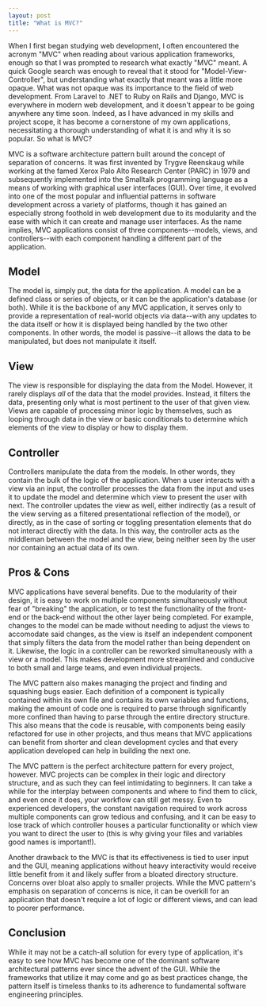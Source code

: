 ```yaml
---
layout: post
title: "What is MVC?"
---
```


When I first began studying web development, I often encountered the acronym "MVC" when reading about various application frameworks, enough so that I was prompted to research what exactly "MVC" meant. A quick Google search was enough to reveal that it stood for "Model-View-Controller", but understanding what exactly that meant was a little more opaque. What was not opaque was its importance to the field of web development. From Laravel to .NET to Ruby on Rails and Django, MVC is everywhere in modern web development, and it doesn't appear to be going anywhere any time soon. Indeed, as I have advanced in my skills and project scope, it has become a cornerstone of my own applications, necessitating a thorough understanding of what it is and why it is so popular. So what is MVC?

MVC is a software architecture pattern built around the concept of separation of concerns. It was first invented by Trygve Reenskaug while working at the famed Xerox Palo Alto Research Center (PARC) in 1979 and subsequently implemented into the Smalltalk programming language as a means of working with graphical user interfaces (GUI). Over time, it evolved into one of the most popular and influential patterns in software development across a variety of platforms, though it has gained an especially strong foothold in web development due to its modularity and the ease with which it can create and manage user interfaces. As the name implies, MVC applications consist of three components--models, views, and controllers--with each component handling a different part of the application. 




## Model


The model is, simply put, the data for the application. A model can be a defined class or series of objects, or it can be the application's database (or both). While it is the backbone of any MVC application, it serves only to provide a representation of real-world objects via data--with any updates to the data itself or how it is displayed being handled by the two other components. In other words, the model is passive--it allows the data to be manipulated, but does not manipulate it itself.




## View


The view is responsible for displaying the data from the Model. However, it rarely displays *all* of the data that the model provides. Instead, it filters the data, presenting only what is most pertinent to the user of that given view. Views are capable of processing minor logic by themselves, such as looping through data in the view or basic conditionals to determine which elements of the view to display or how to display them.




## Controller


Controllers manipulate the data from the models. In other words, they contain the bulk of the logic of the application. When a user interacts with a view via an input, the controller processes the data from the input and uses it to update the model and determine which view to present the user with next. The controller updates the view as well, either indirectly (as a result of the view serving as a filtered presentational reflection of the model), or directly, as in the case of sorting or toggling presentation elements that do not interact directly with the data. In this way, the controller acts as the middleman between the model and the view, being neither seen by the user nor containing an actual data of its own. 




## Pros & Cons


MVC applications have several benefits. Due to the modularity of their design, it is easy to work on multiple components simultaneously without fear of "breaking" the application, or to test the functionality of the front-end or the back-end without the other layer being completed. For example, changes to the model can be made without needing to adjust the views to accomodate said changes, as the view is itself an independent component that simply filters the data from the model rather than being dependent on it. Likewise, the logic in a controller can be reworked simultaneously with a view or a model. This makes development more streamlined and conducive to both small and large teams, and even individual projects. 

The MVC pattern also makes managing the project and finding and squashing bugs easier. Each definition of a component is typically contained within its own file and contains its own variables and functions, making the amount of code one is required to parse through significantly more confined than having to parse through the entire directory structure. This also means that the code is reusable, with components being easily refactored for use in other projects, and thus means that MVC applications can benefit from shorter and clean development cycles and that every application developed can help in building the next one.

The MVC pattern is the perfect architecture pattern for every project, however. MVC projects can be complex in their logic and directory structure, and as such they can feel intimidating to beginners. It can take a while for the interplay between components and where to find them to click, and even once it does, your workflow can still get messy. Even to experienced developers, the constant navigation required to work across multiple components can grow tedious and confusing, and it can be easy to lose track of which controller houses a particular functionality or which view you want to direct the user to (this is why giving your files and variables good names is important!). 

Another drawback to the MVC is that its effectiveness is tied to user input and the GUI, meaning applications without heavy interactivity would receive little benefit from it and likely suffer from a bloated directory structure. Concerns over bloat also apply to smaller projects. While the MVC pattern's emphasis on separation of concerns is nice, it can be overkill for an application that doesn't require a lot of logic or different views, and can lead to poorer performance. 




## Conclusion


While it may not be a catch-all solution for every type of application, it's easy to see how MVC has become one of the dominant software architectural patterns ever since the advent of the GUI. While the frameworks that utilize it may come and go as best practices change, the pattern itself is timeless thanks to its adherence to fundamental software engineering principles.